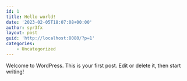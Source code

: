 ```yaml
---
id: 1
title: Hello world!
date: '2023-02-05T18:07:08+00:00'
author: syr3fx
layout: post
guid: 'http://localhost:8080/?p=1'
categories:
    - Uncategorized
---
```


Welcome to WordPress. This is your first post. Edit or delete it, then start writing!